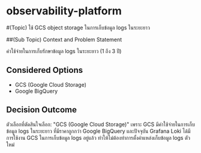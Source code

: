 # observability-platform


#(Topic) ใช้ GCS object storage ในการเก็บข้อมูล logs ในระยะยาว

##(Sub Topic) Context and Problem Statement

ค่าใช้จ่ายในการเก็บรักษาข้อมูล logs ในระยะยาว (1 ถึง 3 ปี)

## Considered Options

* GCS (Google Cloud Storage)
* Google BigQuery

## Decision Outcome

ตัวเลือกที่ตัดสินใจเลือก: "GCS (Google Cloud Storage)" เพราะ GCS มีค่าใช้จ่ายในการเก็บข้อมูล logs ในระยะยาว ที่มีราคาถูกกว่า Google BigQuery และปัจจุบัน Grafana Loki ได้มีการใช้งาน GCS ในการเก็บข้อมูล logs อยู่แล้ว ทำให้ไม่ต้องทำการตั้งค่าแหล่งเก็บข้อมูล logs ตัวใหม่